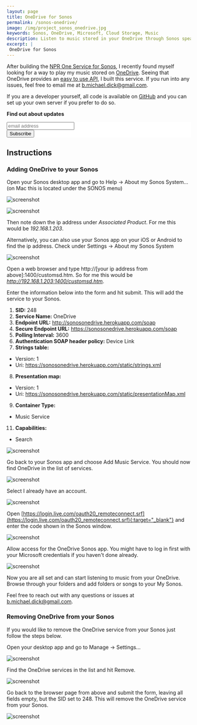 ```yaml
---
layout: page
title: OneDrive for Sonos
permalink: /sonos-onedrive/
image: /img/project_sonos_onedrive.jpg
keywords: Sonos, OneDrive, Microsoft, Cloud Storage, Music
description: Listen to music stored in your OneDrive through Sonos speakers.
excerpt: |
 OneDrive for Sonos
---
```


After building the [NPR One Service for Sonos](/sonos-nprone/), I recently found myself looking for a way to play my music stored on [OneDrive](https://onedrive.com). Seeing that OneDrive provides an [easy to use API](https://docs.microsoft.com/en-us/onedrive/developer/rest-api/?view=odsp-graph-online), I built this service. If you run into any issues, feel free to email me at [b.michael.dick@gmail.com](mailto:b.michael.dick@gmail.com).

If you are a developer yourself, all code is available on [GitHub](https://github.com/bertique/SonosOneDriveServer) and you can set up your own server if you prefer to do so.

**Find out about updates**

<!-- Begin MailChimp Signup Form -->
<link href="//cdn-images.mailchimp.com/embedcode/slim-081711.css" rel="stylesheet" type="text/css">
<style type="text/css">
	#mc_embed_signup{background:#fff; clear:left; font:14px Helvetica,Arial,sans-serif; }
	#mc_embed_signup form{padding:0; }
</style>
<div id="mc_embed_signup">
<form action="//michaeldick.us11.list-manage.com/subscribe/post?u=6514e7cf250dcbb3bf07ad690&amp;id=6abfd24149" method="post" id="mc-embedded-subscribe-form" name="mc-embedded-subscribe-form" class="validate" target="_blank" novalidate>
<div id="mc_embed_signup_scroll">
<input type="email" value="" name="EMAIL" class="email" id="mce-EMAIL" placeholder="email address" required>
<div class="mc-field-group input-group" style="display:none">
    <strong>Project </strong>
    <ul><li><input type="checkbox" value="1" name="group[19585][1]" id="mce-group[19585]-19585-0"><label for="mce-group[19585]-19585-0">NPR One for Sonos</label></li>
<li><input type="checkbox" value="2" name="group[19585][2]" id="mce-group[19585]-19585-1" checked><label for="mce-group[19585]-19585-1">OneDrive for Sonos</label></li>
</ul>
</div>
<!-- real people should not fill this in and expect good things - do not remove this or risk form bot signups-->
<div style="position: absolute; left: -5000px;"><input type="text" name="b_6514e7cf250dcbb3bf07ad690_6abfd24149" tabindex="-1" value=""></div>
<div class="clear"><input type="submit" value="Subscribe" name="subscribe" id="mc-embedded-subscribe" class="button"></div>
</div>
</form>
</div>
<!--End mc_embed_signup-->

## Instructions

### Adding OneDrive to your Sonos

Open your Sonos desktop app and go to Help ->  About my Sonos System... (on Mac this is located under the SONOS menu)

![screenshot](/img/sonos-nprone/sonos-init.png) 

![screenshot](/img/sonos-nprone/sonos-ip.png)

Then note down the ip address under *Associated Product*. For me this would be *192.168.1.203*.

Alternatively, you can also use your Sonos app on your iOS or Android to find the ip address. Check under Settings -> About my Sonos System

![screenshot](/img/sonos-nprone/sonos-ip-ios.png)

Open a web browser and type http://[your ip address from above]:1400/customsd.htm. So for me this would be *http://192.168.1.203:1400/customsd.htm*.

Enter the information below into the form and hit submit. This will add the service to your Sonos.

1. **SID:** 248
2. **Service Name:** OneDrive
3. **Endpoint URL:** http://sonosonedrive.herokuapp.com/soap
4. **Secure Endpoint URL:** https://sonosonedrive.herokuapp.com/soap
5. **Polling Interval:** 3600
6. **Authentication SOAP header policy:** Device Link
7. **Strings table:**
  * Version: 1
  * Uri: https://sonosonedrive.herokuapp.com/static/strings.xml
8. **Presentation map:**
 * Version: 1
 * Uri: https://sonosonedrive.herokuapp.com/static/presentationMap.xml
9. **Container Type:**
 * Music Service
11. **Capabilities:**
 * Search
 
![screenshot](/img/sonos-onedrive/sonos-add4.png)

Go back to your Sonos app and choose Add Music Service. You should now find OneDrive in the list of services.

![screenshot](/img/sonos-nprone/sonos-service.png)

Select I already have an account.

![screenshot](/img/sonos-onedrive/sonos-add-1.png)

Open [https://login.live.com/oauth20_remoteconnect.srf](https://login.live.com/oauth20_remoteconnect.srf){:target="_blank"} and enter the code shown in the Sonos window.

![screenshot](/img/sonos-onedrive/sonos-add-2.png)

Allow access for the OneDrive Sonos app. You might have to log in first with your Microsoft credentials if you haven't done already.

![screenshot](/img/sonos-onedrive/sonos-add-3.png)

Now you are all set and can start listening to music from your OneDrive. Browse through your folders and add folders or songs to your My Sonos.

Feel free to reach out with any questions or issues at [b.michael.dick@gmail.com](mailto:b.michael.dick@gmail.com).

### Removing OneDrive from your Sonos

If you would like to remove the OneDrive service from your Sonos just follow the steps below.

Open your desktop app and go to Manage -> Settings...

![screenshot](/img/sonos-nprone/sonos-remove.png)

Find the OneDrive services in the list and hit Remove.

![screenshot](/img/sonos-onedrive/sonos-remove-2.png)

Go back to the browser page from above and submit the form, leaving all fields empty, but the SID set to 248. This will remove the OneDrive service from your Sonos.

![screenshot](/img/sonos-onedrive/sonos-remove-3.png)
